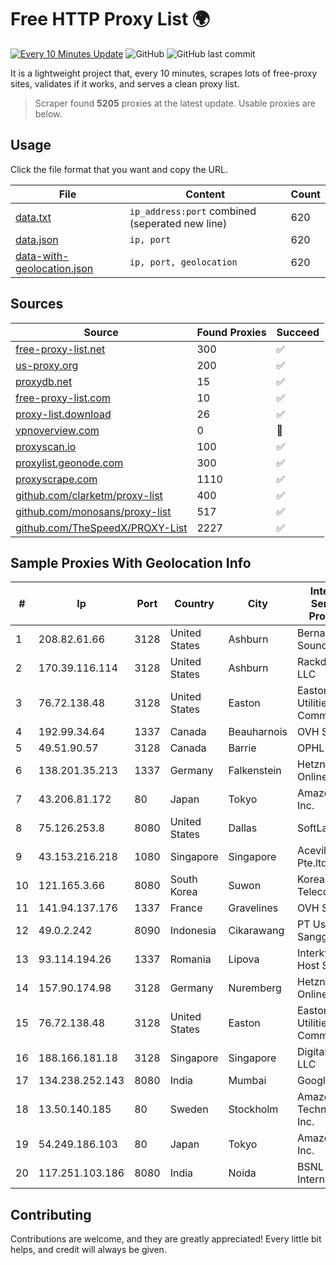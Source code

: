 
# Free HTTP Proxy List 🌍

[![Every 10 Minutes Update](https://github.com/mertguvencli/http-proxy-list/actions/workflows/main.yml/badge.svg?branch=main)](https://github.com/mertguvencli/http-proxy-list/actions/workflows/main.yml)
![GitHub](https://img.shields.io/github/license/mertguvencli/http-proxy-list)
![GitHub last commit](https://img.shields.io/github/last-commit/mertguvencli/http-proxy-list)

It is a lightweight project that, every 10 minutes, scrapes lots of free-proxy sites, validates if it works, and serves a clean proxy list.


> Scraper found **5205** proxies at the latest update. Usable proxies are below.

## Usage

Click the file format that you want and copy the URL.


|File|Content|Count|
|----|-------|-----|
|[data.txt](https://raw.githubusercontent.com/mertguvencli/http-proxy-list/main/proxy-list/data.txt)|`ip_address:port` combined (seperated new line)|620|
|[data.json](https://raw.githubusercontent.com/mertguvencli/http-proxy-list/main/proxy-list/data.json)|`ip, port`|620|
|[data-with-geolocation.json](https://raw.githubusercontent.com/mertguvencli/http-proxy-list/main/proxy-list/data-with-geolocation.json)|`ip, port, geolocation`|620|

## Sources

|Source|Found Proxies|Succeed|
|------|-------------|-------|
|[free-proxy-list.net](https://free-proxy-list.net)|300|✅|
|[us-proxy.org](https://www.us-proxy.org)|200|✅|
|[proxydb.net](http://proxydb.net)|15|✅|
|[free-proxy-list.com](https://free-proxy-list.com/?page=&port=&type%5B%5D=http&type%5B%5D=https&up_time=0&search=Search)|10|✅|
|[proxy-list.download](https://www.proxy-list.download/HTTP)|26|✅|
|[vpnoverview.com](https://vpnoverview.com/privacy/anonymous-browsing/free-proxy-servers)|0|🚫|
|[proxyscan.io](https://www.proxyscan.io)|100|✅|
|[proxylist.geonode.com](https://proxylist.geonode.com/api/proxy-list?limit=300&page=1&sort_by=lastChecked&sort_type=desc&protocols=http,https)|300|✅|
|[proxyscrape.com](https://api.proxyscrape.com/v2/?request=displayproxies&protocol=http&timeout=10000&country=all&ssl=all&anonymity=all)|1110|✅|
|[github.com/clarketm/proxy-list](https://raw.githubusercontent.com/clarketm/proxy-list/master/proxy-list-raw.txt)|400|✅|
|[github.com/monosans/proxy-list](https://raw.githubusercontent.com/monosans/proxy-list/main/proxies/http.txt)|517|✅|
|[github.com/TheSpeedX/PROXY-List](https://raw.githubusercontent.com/TheSpeedX/PROXY-List/master/http.txt)|2227|✅|


## Sample Proxies With Geolocation Info

|#|Ip|Port|Country|City|Internet Service Provider|
|-|--|----|-------|----|-------------------------|
|1|208.82.61.66|3128|United States|Ashburn|Bernardi Sounds|
|2|170.39.116.114|3128|United States|Ashburn|Rackdog, LLC|
|3|76.72.138.48|3128|United States|Easton|Easton Utilities Commission|
|4|192.99.34.64|1337|Canada|Beauharnois|OVH SAS|
|5|49.51.90.57|3128|Canada|Barrie|OPHL|
|6|138.201.35.213|1337|Germany|Falkenstein|Hetzner Online GmbH|
|7|43.206.81.172|80|Japan|Tokyo|Amazon.com, Inc.|
|8|75.126.253.8|8080|United States|Dallas|SoftLayer|
|9|43.153.216.218|1080|Singapore|Singapore|Aceville Pte.ltd|
|10|121.165.3.66|8080|South Korea|Suwon|Korea Telecom|
|11|141.94.137.176|1337|France|Gravelines|OVH SAS|
|12|49.0.2.242|8090|Indonesia|Cikarawang|PT Usaha Adi Sanggoro|
|13|93.114.194.26|1337|Romania|Lipova|Interkvm Host SRL|
|14|157.90.174.98|3128|Germany|Nuremberg|Hetzner Online GmbH|
|15|76.72.138.48|3128|United States|Easton|Easton Utilities Commission|
|16|188.166.181.18|3128|Singapore|Singapore|DigitalOcean, LLC|
|17|134.238.252.143|8080|India|Mumbai|Google LLC|
|18|13.50.140.185|80|Sweden|Stockholm|Amazon Technologies Inc.|
|19|54.249.186.103|80|Japan|Tokyo|Amazon.com, Inc.|
|20|117.251.103.186|8080|India|Noida|BSNL Internet|



## Contributing

Contributions are welcome, and they are greatly appreciated! Every
little bit helps, and credit will always be given.

